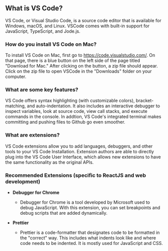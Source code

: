 ## What is VS Code?
VS Code, or Visual Studio Code, is a source code editor that is available for Windows, macOS, and Linux. VSCode comes with built-in support for JavaScript, TypeScript, and Jode.js.

### How do you install VS Code on Mac?
To install VS Code on Mac, first go to https://code.visualstudio.com/. On that page, there is a blue button on the left side of the page titled "Download for Mac." After clicking on the button, a zip file should appear. Click on the zip file to open VSCode in the "Downloads" folder on your computer.

### What are some key features?
VS Code offers syntax highlighting (with customizable colors), bracket-matching, and auto-indentation. It also includes an interactive debugger to inspect variables, look at source code, view call stacks, and execute commands in the console. In addtion, VS Code's integrated terminal makes committing and pushing files to Github go even smoother. 

### What are extensions?
VS Code extensions allow you to add languages, debuggers, and other tools to your VS Code Installation. Extension authors are able to directly plug into the VS Code User Interface, which allows new extensions to have the same functionality as the original APIs. 

### Recommended Extensions (specific to ReactJS and web development)
- **Debugger for Chrome**
    - Debugger for Chrome is a tool developed by Microsoft used to debug JavaScript. With this extension, you can set breakpoints and debug scripts that are added dynamically. 

- **Prettier**  
    - Prettier is a code-formatter that designates code to be formatted in the "correct" way. This includes what indents look like and where code needs to be indented. It is mostly used for JavaScript and CSS. 

